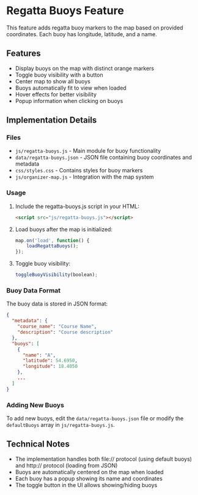 # Regatta Buoys Feature

This feature adds regatta buoy markers to the map based on provided coordinates. Each buoy has longitude, latitude, and a name.

## Features

- Display buoys on the map with distinct orange markers
- Toggle buoy visibility with a button
- Center map to show all buoys
- Buoys automatically fit to view when loaded
- Hover effects for better visibility
- Popup information when clicking on buoys

## Implementation Details

### Files

- `js/regatta-buoys.js` - Main module for buoy functionality
- `data/regatta-buoys.json` - JSON file containing buoy coordinates and metadata
- `css/styles.css` - Contains styles for buoy markers
- `js/organizer-map.js` - Integration with the map system

### Usage

1. Include the regatta-buoys.js script in your HTML:
   ```html
   <script src="js/regatta-buoys.js"></script>
   ```

2. Load buoys after the map is initialized:
   ```javascript
   map.on('load', function() {
       loadRegattaBuoys();
   });
   ```

3. Toggle buoy visibility:
   ```javascript
   toggleBuoyVisibility(boolean);
   ```

### Buoy Data Format

The buoy data is stored in JSON format:

```json
{
  "metadata": {
    "course_name": "Course Name",
    "description": "Course description"
  },
  "buoys": [
    {
      "name": "A",
      "latitude": 54.6950,
      "longitude": 18.4050
    },
    ...
  ]
}
```

### Adding New Buoys

To add new buoys, edit the `data/regatta-buoys.json` file or modify the `defaultBuoys` array in `js/regatta-buoys.js`.

## Technical Notes

- The implementation handles both file:// protocol (using default buoys) and http:// protocol (loading from JSON)
- Buoys are automatically centered on the map when loaded
- Each buoy has a popup showing its name and coordinates
- The toggle button in the UI allows showing/hiding buoys
